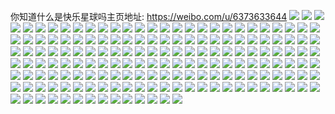 你知道什么是快乐星球吗主页地址: https://weibo.com/u/6373633644 
![](https://wx4.sinaimg.cn/mw2000/006Xl7gEly1h9047ydbe1j30s10n6n6g.jpg) 
![](https://wx4.sinaimg.cn/mw2000/006Xl7gEly1h6iypqsj5bj31400u00wm.jpg) 
![](https://wx4.sinaimg.cn/mw2000/006Xl7gEly1h6iypqdintj30u0140diu.jpg) 
![](https://wx4.sinaimg.cn/mw2000/006Xl7gEgy1h6can8s2hzj30wi1yce81.jpg) 
![](https://wx4.sinaimg.cn/mw2000/006Xl7gEly1h5kgxcjrtfj30u01syjxp.jpg) 
![](https://wx4.sinaimg.cn/mw2000/006Xl7gEgy1h5fgxvo2i5j319b0u0dm4.jpg) 
![](https://wx4.sinaimg.cn/mw2000/006Xl7gEgy1h5fgyakslaj319b0u0q7s.jpg) 
![](https://wx4.sinaimg.cn/mw2000/006Xl7gEgy1h5fgy99ykoj31a20u0dlo.jpg) 
![](https://wx4.sinaimg.cn/mw2000/006Xl7gEgy1h5fgxt3hycj319b0u0tdi.jpg) 
![](https://wx4.sinaimg.cn/mw2000/006Xl7gEgy1h5fgytzmp6j319b0u043v.jpg) 
![](https://wx4.sinaimg.cn/mw2000/006Xl7gEgy1h5fgvzc9btj30u019b798.jpg) 
![](https://wx4.sinaimg.cn/mw2000/006Xl7gEly1h4uybb6kcgj30u01407af.jpg) 
![](https://wx4.sinaimg.cn/mw2000/006Xl7gEly1h4fj99tu4qj31mh1oc1iw.jpg) 
![](https://wx4.sinaimg.cn/mw2000/006Xl7gEly1h3s8ao18g1j30rm0sggq7.jpg) 
![](https://wx4.sinaimg.cn/mw2000/006Xl7gEly1h2svi2yh9hj325d302u0z.jpg) 
![](https://wx4.sinaimg.cn/mw2000/006Xl7gEly1h2svhyr3cjj313716re1t.jpg) 
![](https://wx4.sinaimg.cn/mw2000/006Xl7gEly1h2esw432ouj31en1kw4oa.jpg) 
![](https://wx4.sinaimg.cn/mw2000/006Xl7gEly1h2est636erj31xk21jhdt.jpg) 
![](https://wx4.sinaimg.cn/mw2000/006Xl7gEly1h1tb2cnb37j32bp2j2x6q.jpg) 
![](https://wx4.sinaimg.cn/mw2000/006Xl7gEly1h1taxk19c4j31m816o1ho.jpg) 
![](https://wx4.sinaimg.cn/mw2000/006Xl7gEly1h1tax1mieoj31kx18jqse.jpg) 
![](https://wx4.sinaimg.cn/mw2000/006Xl7gEly1h1tb4ihlp7j31kx1kxb29.jpg) 
![](https://wx4.sinaimg.cn/mw2000/006Xl7gEly1h1rsul3d9kj30wi0wr4ig.jpg) 
![](https://wx4.sinaimg.cn/mw2000/006Xl7gEly1h1rsumajwuj30wi0x1h5a.jpg) 
![](https://wx4.sinaimg.cn/mw2000/006Xl7gEly1h1rsug6qahj30wi0wkasn.jpg) 
![](https://wx4.sinaimg.cn/mw2000/006Xl7gEly1h1rsunn6k9j30wi0wb4h0.jpg) 
![](https://wx4.sinaimg.cn/mw2000/006Xl7gEly1h1rsup19gkj30wi0wth4e.jpg) 
![](https://wx4.sinaimg.cn/mw2000/006Xl7gEly1h1rsujcq2ij30wi0w5h4f.jpg) 
![](https://wx4.sinaimg.cn/mw2000/006Xl7gEly1h0z0z892erj30pr0q9771.jpg) 
![](https://wx4.sinaimg.cn/mw2000/006Xl7gEly1h0z1039hvxj30u00ppjui.jpg) 
![](https://wx4.sinaimg.cn/mw2000/006Xl7gEly1h0r1np46vjj3217340npf.jpg) 
![](https://wx4.sinaimg.cn/mw2000/006Xl7gEly1h0gsgbdqahj31c92ds4qp.jpg) 
![](https://wx4.sinaimg.cn/mw2000/006Xl7gEly1h0gsga3dj3j31c92ds4qp.jpg) 
![](https://wx4.sinaimg.cn/mw2000/006Xl7gEly1h0gsgcdwp6j31c92ds1kx.jpg) 
![](https://wx4.sinaimg.cn/mw2000/006Xl7gEly1h0gsgd9fhcj30g00sgwlr.jpg) 
![](https://wx4.sinaimg.cn/mw2000/006Xl7gEly1h09a6e60tnj314i0u0dm7.jpg) 
![](https://wx4.sinaimg.cn/mw2000/006Xl7gEly1h09a68l56gj30wd0u0acp.jpg) 
![](https://wx4.sinaimg.cn/mw2000/006Xl7gEly1h01q7z7uchj3253252kjm.jpg) 
![](https://wx4.sinaimg.cn/mw2000/006Xl7gEly1h01q85s70gj32bc3341ky.jpg) 
![](https://wx4.sinaimg.cn/mw2000/006Xl7gEly1h01q87e5q2j328y26i1jm.jpg) 
![](https://wx4.sinaimg.cn/mw2000/006Xl7gEly1h01q7toruyj31y21oie3q.jpg) 
![](https://wx4.sinaimg.cn/mw2000/006Xl7gEly1h01q94iiwmj33342bchdt.jpg) 
![](https://wx4.sinaimg.cn/mw2000/006Xl7gEly1h01q82ns3tj32i52av4qp.jpg) 
![](https://wx4.sinaimg.cn/mw2000/006Xl7gEly1h01qar4bicj32bc3341kz.jpg) 
![](https://wx4.sinaimg.cn/mw2000/006Xl7gEly1gztnzolsbij31ba0zgdnh.jpg) 
![](https://wx4.sinaimg.cn/mw2000/006Xl7gEly1gzmna2v0fdj31ys29mx6p.jpg) 
![](https://wx4.sinaimg.cn/mw2000/006Xl7gEly1gzmna8q976j31rt1jvkjl.jpg) 
![](https://wx4.sinaimg.cn/mw2000/006Xl7gEly1gyxccbpjzjj30y00u041q.jpg) 
![](https://wx4.sinaimg.cn/mw2000/006Xl7gEly1gytv23moskj31fu1ejqjo.jpg) 
![](https://wx4.sinaimg.cn/mw2000/006Xl7gEly1gxy3ua26b7j31400u0agl.jpg) 
![](https://wx4.sinaimg.cn/mw2000/006Xl7gEly1gxy3uc70f9j30u00u0wi6.jpg) 
![](https://wx4.sinaimg.cn/mw2000/006Xl7gEly1gxy3uka6pbj30y00u041q.jpg) 
![](https://wx4.sinaimg.cn/mw2000/006Xl7gEly1gxy3ucsejgj30v50u0438.jpg) 
![](https://wx4.sinaimg.cn/mw2000/006Xl7gEly1gxy3uf5fjcj30u00u0tb2.jpg) 
![](https://wx4.sinaimg.cn/mw2000/006Xl7gEly1gxbig5t0y0j30wi0f9die.jpg) 
![](https://wx4.sinaimg.cn/mw2000/006Xl7gEly1gxbig8by8xj32c0340qv7.jpg) 
![](https://wx4.sinaimg.cn/mw2000/006Xl7gEly1gx9gueprkcj30u01o0q8b.jpg) 
![](https://wx4.sinaimg.cn/mw2000/006Xl7gEly1gx1wln8d0uj31400u0ao9.jpg) 
![](https://wx4.sinaimg.cn/mw2000/006Xl7gEly1gx1wlnsvgqj31400u0wmx.jpg) 
![](https://wx4.sinaimg.cn/mw2000/006Xl7gEly1gx1wlo7orzj31400u0agm.jpg) 
![](https://wx4.sinaimg.cn/mw2000/006Xl7gEly1gx1wlwvbvkj30u0184783.jpg) 
![](https://wx4.sinaimg.cn/mw2000/006Xl7gEly1gx1wloygibj31400u07ab.jpg) 
![](https://wx4.sinaimg.cn/mw2000/006Xl7gEly1gwjqh127yoj32c0340kfy.jpg) 
![](https://wx4.sinaimg.cn/mw2000/006Xl7gEly1gwjqh28i8hj32c0340nf8.jpg) 
![](https://wx4.sinaimg.cn/mw2000/006Xl7gEly1gwjqh40xq9j32c0340x6p.jpg) 
![](https://wx4.sinaimg.cn/mw2000/006Xl7gEly1gwjqh5szpnj32c0340u0x.jpg) 
![](https://wx4.sinaimg.cn/mw2000/006Xl7gEly1gwjqgz21x2j32c0340hdt.jpg) 
![](https://wx4.sinaimg.cn/mw2000/006Xl7gEly1gwjqh7hzwjj32c0340kjl.jpg) 
![](https://wx4.sinaimg.cn/mw2000/006Xl7gEly1gwjqh9966zj32c0340npd.jpg) 
![](https://wx4.sinaimg.cn/mw2000/006Xl7gEly1gwjqhb0s46j32c0340qv5.jpg) 
![](https://wx4.sinaimg.cn/mw2000/006Xl7gEly1gwjqhdqtj4j33402c0hdu.jpg) 
![](https://wx4.sinaimg.cn/mw2000/006Xl7gEly1gwaf9p13lnj30wi1yc4a7.jpg) 
![](https://wx4.sinaimg.cn/mw2000/006Xl7gEly1gwaf9pyxjlj30wi1yc7fy.jpg) 
![](https://wx4.sinaimg.cn/mw2000/006Xl7gEly1gwaf9u29jxj32c0340u0y.jpg) 
![](https://wx4.sinaimg.cn/mw2000/006Xl7gEly1gwaf9rzh4wj32c0340u0y.jpg) 
![](https://wx4.sinaimg.cn/mw2000/006Xl7gEly1gwaf9lrp3vj30xc2s01kx.jpg) 
![](https://wx4.sinaimg.cn/mw2000/006Xl7gEly1gwaf9mcdsuj30xc30zds1.jpg) 
![](https://wx4.sinaimg.cn/mw2000/006Xl7gEly1gwaf9o1idyj30xc35wnpd.jpg) 
![](https://wx4.sinaimg.cn/mw2000/006Xl7gEly1gwaf9l5hk8j30wi1yaqjw.jpg) 
![](https://wx4.sinaimg.cn/mw2000/006Xl7gEly1gwaff4pmarj32c0340hdu.jpg) 
![](https://wx4.sinaimg.cn/mw2000/006Xl7gEly1gw23t30uy1j30u01sythk.jpg) 
![](https://wx4.sinaimg.cn/mw2000/006Xl7gEly1gw23syb8qlj30u01syds1.jpg) 
![](https://wx4.sinaimg.cn/mw2000/006Xl7gEly1gw23t9g8uhj31400u047q.jpg) 
![](https://wx4.sinaimg.cn/mw2000/006Xl7gEly1gw23tdcah4j30u00zhgqb.jpg) 
![](https://wx4.sinaimg.cn/mw2000/006Xl7gEly1gvy9bw0ymoj30u0140wm2.jpg) 
![](https://wx4.sinaimg.cn/mw2000/006Xl7gEly1gvy9bwur8hj31400u0dsg.jpg) 
![](https://wx4.sinaimg.cn/mw2000/006Xl7gEly1gvyfvmbkkjj30u0140tko.jpg) 
![](https://wx4.sinaimg.cn/mw2000/006Xl7gEly1gvyfvmwudnj31400u0tfx.jpg) 
![](https://wx4.sinaimg.cn/mw2000/006Xl7gEly1gvvdcv81epj30mi0u0dok.jpg) 
![](https://wx4.sinaimg.cn/mw2000/006Xl7gEly1gvrvl93upoj33402c0x6r.jpg) 
![](https://wx4.sinaimg.cn/mw2000/006Xl7gEly1gvrvlbmle3j33402c0hdu.jpg) 
![](https://wx4.sinaimg.cn/mw2000/006Xl7gEly1gvrvleyrg2j32c0340npd.jpg) 
![](https://wx4.sinaimg.cn/mw2000/006Xl7gEly1gvrvliacphj32c0340hdu.jpg) 
![](https://wx4.sinaimg.cn/mw2000/006Xl7gEly1gvrvlm8hfzj33402c0b2b.jpg) 
![](https://wx4.sinaimg.cn/mw2000/006Xl7gEly1gvrvloqhvnj33402c0npd.jpg) 
![](https://wx4.sinaimg.cn/mw2000/006Xl7gEly1gvrvlqg46lj33402c01ky.jpg) 
![](https://wx4.sinaimg.cn/mw2000/006Xl7gEly1gvrvlrwihuj33402c0e81.jpg) 
![](https://wx4.sinaimg.cn/mw2000/006Xl7gEly1gvrvltms2yj33402c0u0x.jpg) 
![](https://wx4.sinaimg.cn/mw2000/006Xl7gEly1gvag7a5jqwj61400u0k2k02.jpg) 
![](https://wx4.sinaimg.cn/mw2000/006Xl7gEly1gvag797uerj61400u0wkk02.jpg) 
![](https://wx4.sinaimg.cn/mw2000/006Xl7gEly1gvag7ajuddj61400u0wjw02.jpg) 
![](https://wx4.sinaimg.cn/mw2000/006Xl7gEly1gvag7axpjjj61400u00xp02.jpg) 
![](https://wx4.sinaimg.cn/mw2000/006Xl7gEly1guzgyg0eplj618g1n97sh02.jpg) 
![](https://wx4.sinaimg.cn/mw2000/006Xl7gEly1guzgyxzh7bj62c0340kjl02.jpg) 
![](https://wx4.sinaimg.cn/mw2000/006Xl7gEly1guzh35fisnj618g1n9ahd02.jpg) 
![](https://wx4.sinaimg.cn/mw2000/006Xl7gEly1guzgz6mvpwj63402c04qq02.jpg) 
![](https://wx4.sinaimg.cn/mw2000/006Xl7gEly1guzgyo7974j63401r0b2902.jpg) 
![](https://wx4.sinaimg.cn/mw2000/006Xl7gEly1guzgyjalz1j63401r0u0x02.jpg) 
![](https://wx4.sinaimg.cn/mw2000/006Xl7gEly1guzh25gj8wj61n918gthu02.jpg) 
![](https://wx4.sinaimg.cn/mw2000/006Xl7gEly1guzh25pkupj61n918g11q02.jpg) 
![](https://wx4.sinaimg.cn/mw2000/006Xl7gEly1guzgylqt44j63401r0hdt02.jpg) 
![](https://wx4.sinaimg.cn/mw2000/006Xl7gEly1guxqm270uij60mi0u0til02.jpg) 
![](https://wx4.sinaimg.cn/mw2000/006Xl7gEly1guxql3px8aj62c0340hdv02.jpg) 
![](https://wx4.sinaimg.cn/mw2000/006Xl7gEly1guxql5bzj6j61iz21bhdt02.jpg) 
![](https://wx4.sinaimg.cn/mw2000/006Xl7gEly1guxqo2mm53j60mi0u0n7n02.jpg) 
![](https://wx4.sinaimg.cn/mw2000/006Xl7gEly1grwk3mbojnj31900u0gtq.jpg) 
![](https://wx4.sinaimg.cn/mw2000/006Xl7gEly1grv4fnkgjwj31t00u0ao4.jpg) 
![](https://wx4.sinaimg.cn/mw2000/006Xl7gEly1grv4fsgoh7j31hc0on0y3.jpg) 
![](https://wx4.sinaimg.cn/mw2000/006Xl7gEly1grv4fmqgjtj31t00u0k0a.jpg) 
![](https://wx4.sinaimg.cn/mw2000/006Xl7gEly1grv4fm2mhyj31hc0ongsc.jpg) 
![](https://wx4.sinaimg.cn/mw2000/006Xl7gEly1grv4folcoaj31400u043c.jpg) 
![](https://wx4.sinaimg.cn/mw2000/006Xl7gEly1grv4fr0hfzj30u0140wl0.jpg) 
![](https://wx4.sinaimg.cn/mw2000/006Xl7gEly1grfub70rhwj31400u0dmf.jpg) 
![](https://wx4.sinaimg.cn/mw2000/006Xl7gEly1grfub8709ij30u0140tek.jpg) 
![](https://wx4.sinaimg.cn/mw2000/006Xl7gEly1gpdofqu9amj32tc240b2a.jpg) 
![](https://wx4.sinaimg.cn/mw2000/006Xl7gEly1gpdofvarvjj31hc140e82.jpg) 
![](https://wx4.sinaimg.cn/mw2000/006Xl7gEly1gpdofth31bj31hc1407wj.jpg) 
![](https://wx4.sinaimg.cn/mw2000/006Xl7gEly1gpdofxi77rj31hc1401ky.jpg) 
![](https://wx4.sinaimg.cn/mw2000/006Xl7gEly1gpdogoqvr7j32402tckjn.jpg) 
![](https://wx4.sinaimg.cn/mw2000/006Xl7gEly1gpdogpxfd4j31401hc1ky.jpg) 
![](https://wx4.sinaimg.cn/mw2000/006Xl7gEly1gpdogtfq0hj32iq1w21l3.jpg) 
![](https://wx4.sinaimg.cn/mw2000/006Xl7gEly1gpdofovhlkj31w22iqkjn.jpg) 
![](https://wx4.sinaimg.cn/mw2000/006Xl7gEly1gpdogrijktj31401hchdt.jpg) 
![](https://wx4.sinaimg.cn/mw2000/006Xl7gEly1gpdogquyktj31hc140qv6.jpg) 
![](https://wx4.sinaimg.cn/mw2000/006Xl7gEly1gpdogl8parj32402tce86.jpg) 
![](https://wx4.sinaimg.cn/mw2000/006Xl7gEly1gpdoimvsotj32402tchdx.jpg) 
![](https://wx4.sinaimg.cn/mw2000/006Xl7gEly1gpdoiozsbwj31hc1407wi.jpg) 
![](https://wx4.sinaimg.cn/mw2000/006Xl7gEly1gpdoig6o3yj31w22iq1l3.jpg) 
![](https://wx4.sinaimg.cn/mw2000/006Xl7gEly1gdre4t8nz1j30j60nygm8.jpg) 
![](https://wx4.sinaimg.cn/mw2000/006Xl7gEly1gd42ny5ui0j31ku1kuk9t.jpg) 
![](https://wx4.sinaimg.cn/mw2000/006Xl7gEly1gcrc7bm4yvj32bc334e85.jpg) 
![](https://wx4.sinaimg.cn/mw2000/006Xl7gEly1gbvtcrd2dfj31400u07dc.jpg) 
![](https://wx4.sinaimg.cn/mw2000/006Xl7gEly1gbvtcs2o1ej30u01l6wkw.jpg) 
![](https://wx4.sinaimg.cn/mw2000/006Xl7gEly1gbvtcsmmoej30u0140jux.jpg) 
![](https://wx4.sinaimg.cn/mw2000/006Xl7gEly1gbvtcthkqjj30u014078m.jpg) 
![](https://wx4.sinaimg.cn/mw2000/006Xl7gEly1gbgrho4erlj30p00ir0zz.jpg) 
![](https://wx4.sinaimg.cn/mw2000/006Xl7gEly1gbgrhnpki1j30p00ir10k.jpg) 
![](https://wx4.sinaimg.cn/mw2000/006Xl7gEly1gbgrv6sd5ej31pq17zni7.jpg) 
![](https://wx4.sinaimg.cn/mw2000/006Xl7gEly1gbgrv9g6mrj31ps17te81.jpg) 
![](https://wx4.sinaimg.cn/mw2000/006Xl7gEly1gbgrv59uebj31ps180e81.jpg) 
![](https://wx4.sinaimg.cn/mw2000/006Xl7gEly1gbgrvbon98j31pj18nnpd.jpg) 
![](https://wx4.sinaimg.cn/mw2000/006Xl7gEly1gbgrvd0i3lj31pl17s7tn.jpg) 
![](https://wx4.sinaimg.cn/mw2000/006Xl7gEly1gbgrvemncqj31p618mtwi.jpg) 
![](https://wx4.sinaimg.cn/mw2000/006Xl7gEly1gbgrvg05zsj31ps185avi.jpg) 
![](https://wx4.sinaimg.cn/mw2000/006Xl7gEly1gbf21lrb1zj30e60l9myk.jpg) 
![](https://wx4.sinaimg.cn/mw2000/006Xl7gEly1gbauoimvuuj30p00sg76c.jpg) 
![](https://wx4.sinaimg.cn/mw2000/006Xl7gEly1gb3xzcj9osj32bc334kjp.jpg) 
![](https://wx4.sinaimg.cn/mw2000/006Xl7gEly1gb3xzrsy4pj31400u011d.jpg) 
![](https://wx4.sinaimg.cn/mw2000/006Xl7gEly1gb3xzse9wuj31400u0gwp.jpg) 
![](https://wx4.sinaimg.cn/mw2000/006Xl7gEly1gb3xzt15agj31400u0wpi.jpg) 
![](https://wx4.sinaimg.cn/mw2000/006Xl7gEly1gb0dwcb6d7j33342bc1l1.jpg) 
![](https://wx4.sinaimg.cn/mw2000/006Xl7gEly1gax8t6s7dhj32bc334he2.jpg) 
![](https://wx4.sinaimg.cn/mw2000/006Xl7gEly1gax8t4096yj32bc334b2e.jpg) 
![](https://wx4.sinaimg.cn/mw2000/006Xl7gEly1gaqw1rcbfgj33342bckjo.jpg) 
![](https://wx4.sinaimg.cn/mw2000/006Xl7gEly1gaqw1ttiw5j32bc334u11.jpg) 
![](https://wx4.sinaimg.cn/mw2000/006Xl7gEly1gaj1kl2o7gj32bc3341l1.jpg) 
![](https://wx4.sinaimg.cn/mw2000/006Xl7gEly1gagtlbcqd9j30u01400y0.jpg) 
